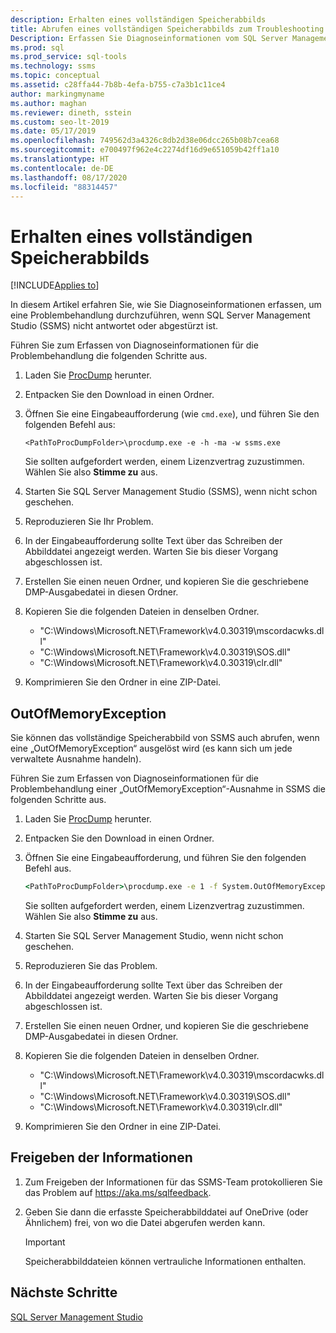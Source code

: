 ```yaml
---
description: Erhalten eines vollständigen Speicherabbilds
title: Abrufen eines vollständigen Speicherabbilds zum Troubleshooting in SSMS
Description: Erfassen Sie Diagnoseinformationen vom SQL Server Management Studio (SSMS), sodass Sie einen Absturz oder ein nicht reagierendes System beheben können.
ms.prod: sql
ms.prod_service: sql-tools
ms.technology: ssms
ms.topic: conceptual
ms.assetid: c28ffa44-7b8b-4efa-b755-c7a3b1c11ce4
author: markingmyname
ms.author: maghan
ms.reviewer: dineth, sstein
ms.custom: seo-lt-2019
ms.date: 05/17/2019
ms.openlocfilehash: 749562d3a4326c8db2d38e06dcc265b08b7cea68
ms.sourcegitcommit: e700497f962e4c2274df16d9e651059b42ff1a10
ms.translationtype: HT
ms.contentlocale: de-DE
ms.lasthandoff: 08/17/2020
ms.locfileid: "88314457"
---
```

# <a name="get-full-memory-dump"></a>Erhalten eines vollständigen Speicherabbilds

[!INCLUDE[Applies to](../../includes/appliesto-ss-asdb-asdw-xxx-md.md)]

In diesem Artikel erfahren Sie, wie Sie Diagnoseinformationen erfassen, um eine Problembehandlung durchzuführen, wenn SQL Server Management Studio (SSMS) nicht antwortet oder abgestürzt ist.

Führen Sie zum Erfassen von Diagnoseinformationen für die Problembehandlung die folgenden Schritte aus.

1. Laden Sie [ProcDump](https://technet.microsoft.com/sysinternals/dd996900.aspx) herunter.

2. Entpacken Sie den Download in einen Ordner.

3. Öffnen Sie eine Eingabeaufforderung (wie `cmd.exe`), und führen Sie den folgenden Befehl aus:

    ```
    <PathToProcDumpFolder>\procdump.exe -e -h -ma -w ssms.exe
    ```

    Sie sollten aufgefordert werden, einem Lizenzvertrag zuzustimmen. Wählen Sie also **Stimme zu** aus.

4. Starten Sie SQL Server Management Studio (SSMS), wenn nicht schon geschehen.

5. Reproduzieren Sie Ihr Problem.

6. In der Eingabeaufforderung sollte Text über das Schreiben der Abbilddatei angezeigt werden. Warten Sie bis dieser Vorgang abgeschlossen ist.

7. Erstellen Sie einen neuen Ordner, und kopieren Sie die geschriebene DMP-Ausgabedatei in diesen Ordner.

8. Kopieren Sie die folgenden Dateien in denselben Ordner.

    * "C:\Windows\Microsoft.NET\Framework\v4.0.30319\mscordacwks.dll"
    * "C:\Windows\Microsoft.NET\Framework\v4.0.30319\SOS.dll"
    * "C:\Windows\Microsoft.NET\Framework\v4.0.30319\clr.dll"

9. Komprimieren Sie den Ordner in eine ZIP-Datei.

## <a name="outofmemoryexception"></a>OutOfMemoryException

Sie können das vollständige Speicherabbild von SSMS auch abrufen, wenn eine „OutOfMemoryException“ ausgelöst wird (es kann sich um jede verwaltete Ausnahme handeln).

Führen Sie zum Erfassen von Diagnoseinformationen für die Problembehandlung einer „OutOfMemoryException“-Ausnahme in SSMS die folgenden Schritte aus.

1. Laden Sie [ProcDump](https://technet.microsoft.com/sysinternals/dd996900.aspx) herunter.

2. Entpacken Sie den Download in einen Ordner.

3. Öffnen Sie eine Eingabeaufforderung, und führen Sie den folgenden Befehl aus.

    ```cmd
    <PathToProcDumpFolder>\procdump.exe -e 1 -f System.OutOfMemoryException -ma -w ssms.exe
    ```

    Sie sollten aufgefordert werden, einem Lizenzvertrag zuzustimmen. Wählen Sie also **Stimme zu** aus.

4. Starten Sie SQL Server Management Studio, wenn nicht schon geschehen.

5. Reproduzieren Sie das Problem.

6. In der Eingabeaufforderung sollte Text über das Schreiben der Abbilddatei angezeigt werden. Warten Sie bis dieser Vorgang abgeschlossen ist.

7. Erstellen Sie einen neuen Ordner, und kopieren Sie die geschriebene DMP-Ausgabedatei in diesen Ordner.

8. Kopieren Sie die folgenden Dateien in denselben Ordner.

    * "C:\Windows\Microsoft.NET\Framework\v4.0.30319\mscordacwks.dll"
    * "C:\Windows\Microsoft.NET\Framework\v4.0.30319\SOS.dll"
    * "C:\Windows\Microsoft.NET\Framework\v4.0.30319\clr.dll"

9. Komprimieren Sie den Ordner in eine ZIP-Datei.

## <a name="share-the-information"></a>Freigeben der Informationen

1. Zum Freigeben der Informationen für das SSMS-Team protokollieren Sie das Problem auf https://aka.ms/sqlfeedback.

2. Geben Sie dann die erfasste Speicherabbilddatei auf OneDrive (oder Ähnlichem) frei, von wo die Datei abgerufen werden kann.

    > [!Important]
    > Speicherabbilddateien können vertrauliche Informationen enthalten.

## <a name="next-steps"></a>Nächste Schritte

[SQL Server Management Studio](../sql-server-management-studio-ssms.md)
